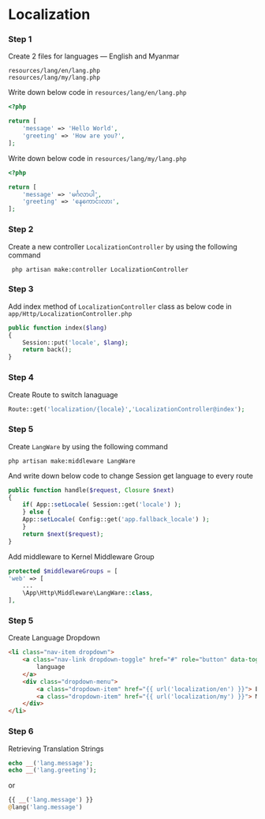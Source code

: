 # Localization

### Step 1

Create 2 files for languages — English and Myanmar
```
resources/lang/en/lang.php
resources/lang/my/lang.php
```
Write down below code in `resources/lang/en/lang.php`

```php
<?php

return [
    'message' => 'Hello World',
    'greeting' => 'How are you?',
];
```
Write down below code in `resources/lang/my/lang.php`

```php
<?php

return [
    'message' => 'မင်္ဂလာပါ',
    'greeting' => 'နေကောင်းလား',
];
```

### Step 2

Create a new controller `LocalizationController` by using the following command
```
 php artisan make:controller LocalizationController
```

### Step 3

Add index method of `LocalizationController` class as below code in `app/Http/LocalizationController.php`
```php
public function index($lang)
{
    Session::put('locale', $lang);
    return back();
}
```

### Step 4

Create Route to switch lanaguage
```php
Route::get('localization/{locale}','LocalizationController@index');
```

### Step 5

Create `LangWare` by using the following command

```
php artisan make:middleware LangWare
```

And write down below code to change Session get language to every route

```php
public function handle($request, Closure $next)
{
    if( App::setLocale( Session::get('locale') );
    } else {
    App::setLocale( Config::get('app.fallback_locale') );
    }
    return $next($request);
}
```

Add middleware to Kernel Middleware Group

```php
protected $middlewareGroups = [
'web' => [
    ...
    \App\Http\Middleware\LangWare::class,
],
```
### Step 5

Create Language Dropdown

```html
<li class="nav-item dropdown">
    <a class="nav-link dropdown-toggle" href="#" role="button" data-toggle="dropdown"> 
        language
    </a>
    <div class="dropdown-menu">
        <a class="dropdown-item" href="{{ url('localization/en') }}"> English </a>
        <a class="dropdown-item" href="{{ url('localization/my') }}"> Myanmar </a>
    </div>
</li>
```

### Step 6

Retrieving Translation Strings

```php
echo __('lang.message');
echo __('lang.greeting');
```
or
```php
{{ __('lang.message') }}
@lang('lang.message')
```
